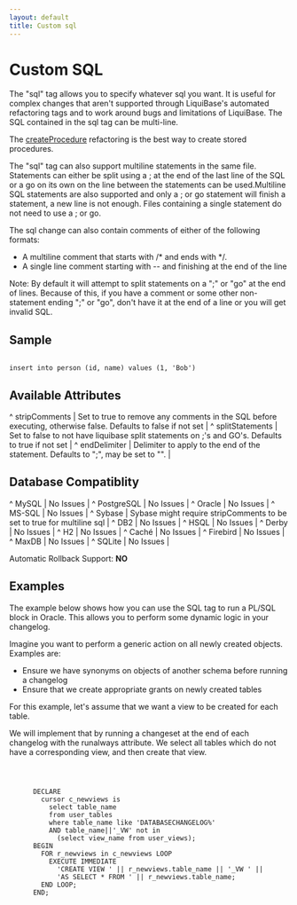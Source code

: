 ```yaml
---
layout: default
title: Custom sql
---
```


# Custom SQL #

The "sql" tag allows you to specify whatever sql you want. It is useful for complex changes that aren't supported through LiquiBase's automated refactoring tags and to work around bugs and limitations of LiquiBase. The SQL contained in the sql tag can be multi-line.

The [createProcedure](create_stored_procedure.html) refactoring is the best way to create stored procedures.

The "sql" tag can also support multiline statements in the same file. Statements can either be split using a ; at the end of the last line of the SQL or a go on its own on the line between the statements can be used.Multiline SQL statements are also supported and only a ; or go statement will finish a statement, a new line is not enough. Files containing a single statement do not need to use a ; or go.

The sql change can also contain comments of either of the following formats:

  - A multiline comment that starts with /* and ends with */.
  - A single line comment starting with <space>--<space> and finishing at the end of the line 

Note: By default it will attempt to split statements on a ";" or "go" at the end of lines. Because of this, if you have a comment or some other non-statement ending ";" or "go", don't have it at the end of a line or you will get invalid SQL.

## Sample ##

<code xml>
<sql>insert into person (id, name) values (1, 'Bob')</sql>
</code>


## Available Attributes ##

^ stripComments  | Set to true to remove any comments in the SQL before executing, otherwise false. Defaults to false if not set  | 
^ splitStatements  | Set to false to not have liquibase split statements on ;'s and GO's. Defaults to true if not set  | 
^ endDelimiter  | Delimiter to apply to the end of the statement.  Defaults to ";", may be set to "".  | 


## Database Compatiblity ##

^ MySQL  | No Issues  | 
^ PostgreSQL  | No Issues  | 
^ Oracle  | No Issues  | 
^ MS-SQL  | No Issues  | 
^ Sybase  | Sybase might require stripComments to be set to true for multiline sql  | 
^ DB2  | No Issues  | 
^ HSQL  | No Issues  | 
^ Derby  | No Issues  | 
^ H2  | No Issues  | 
^ Caché  | No Issues  | 
^ Firebird  | No Issues  | 
^ MaxDB  | No Issues  | 
^ SQLite  | No Issues  | 

Automatic Rollback Support: **NO**

## Examples ##
The example below shows how you can use the SQL tag to run a PL/SQL block in Oracle. This allows you to perform some dynamic logic in your changelog.

Imagine you want to perform a generic action on all newly created objects.
Examples are:
  * Ensure we have synonyms on objects of another schema before running a changelog
  * Ensure that we create appropriate grants on newly created tables

For this example, let's assume that we want a view to be created for each table.

We will implement that by running a changeset at the end of each changelog with the runalways attribute.
We select all tables which do not have a corresponding view, and then create that view. 

<code xml>
  <changeSet author='jsmith' id='1' runAlways='true'>
    <sql splitStatements="false">
      DECLARE
        cursor c_newviews is
          select table_name
          from user_tables
          where table_name like 'DATABASECHANGELOG%'
          AND table_name||'_VW' not in
            (select view_name from user_views);
      BEGIN
        FOR r_newviews in c_newviews LOOP
          EXECUTE IMMEDIATE
            'CREATE VIEW ' || r_newviews.table_name || '_VW ' ||
            'AS SELECT * FROM ' || r_newviews.table_name;
        END LOOP;
      END;
    </sql>
  </changeSet>

</code>
